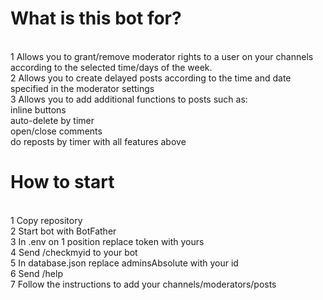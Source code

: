 <h1>What is this bot for? </h1> <br>
  1 Allows you to grant/remove moderator rights to a user on your channels according to the selected time/days of the week.<br>
  2 Allows you to create delayed posts according to the time and date specified in the moderator settings <br>
  3 Allows you to add additional functions to posts such as: <br>
    inline buttons  <br>
    auto-delete by timer  <br>
    open/close comments  <br>
    do reposts by timer with all features above  <br> 
<h1>How to start </h1> <br>
1 Copy repository <br>
2 Start bot with BotFather <br>
3 In .env on 1 position replace token with yours <br>
4 Send /checkmyid to your bot <br>
5 In database.json replace adminsAbsolute with your id <br>
6 Send /help <br>
7 Follow the instructions to add your channels/moderators/posts<br>
